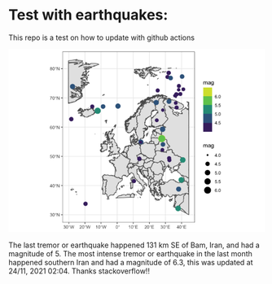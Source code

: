 <!-- README.md is generated from README.Rmd. Please edit that file -->

Test with earthquakes:
======================

This repo is a test on how to update with github actions

![](man/figures/README-unnamed-chunk-2-1.png)

The last tremor or earthquake happened 131 km SE of Bam, Iran, and had a
magnitude of 5. The most intense tremor or earthquake in the last month
happened southern Iran and had a magnitude of 6.3, this was updated at
24/11, 2021 02:04. Thanks stackoverflow!!
